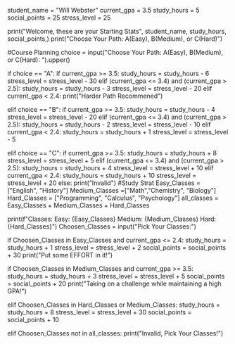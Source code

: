 student_name = "Will Webster"
current_gpa = 3.5
study_hours = 5
social_points = 25
stress_level = 25

print("Welcome, these are your Starting Stats", student_name, study_hours, social_points,)
print("Choose Your Path: A(Easy), B(Medium), or C(Hard)")


#Course Planning
choice = input("Choose Your Path: A(Easy), B(Medium), or C(Hard): ").upper()

if choice == "A":
    if current_gpa >= 3.5:
        study_hours = study_hours - 6
        stress_level = stress_level - 30
    elif (current_gpa <= 3.4) and (current_gpa > 2.5):
        study_hours = study_hours - 3
        stress_level = stress_level - 20
    elif current_gpa < 2.4:
        print("Harder Path Recommened")
       
elif choice == "B":
    if current_gpa >= 3.5:
        study_hours = study_hours - 4
        stress_level = stress_level - 20
    elif (current_gpa <= 3.4) and (current_gpa > 2.5):
        study_hours = study_hours - 2
        stress_level = stress_level - 10
    elif current_gpa < 2.4:
        study_hours = study_hours + 1
        stress_level = stress_level - 5
       
elif choice == "C":
    if current_gpa >= 3.5:
        study_hours = study_hours + 8
        stress_level = stress_level + 5
    elif (current_gpa <= 3.4) and (current_gpa > 2.5):
        study_hours = study_hours + 4
        stress_level = stress_level + 10
    elif current_gpa < 2.4:
        study_hours = study_hours + 10
        stress_level = stress_level + 20
else:
    print("Invalid")
#Study Strat
Easy_Classes = ["English", "History"]
Medium_Classes =["Math","Chemistry", "Biology"]
Hard_Classes = ["Programming", "Calculus", "Psychology"]
all_classes = Easy_Classes + Medium_Classes + Hard_Classes

print(f"Classes: Easy: {Easy_Classes} Medium: {Medium_Classes} Hard: {Hard_Classes}")
Choosen_Classes = input("Pick Your Classes:")

if Choosen_Classes in Easy_Classes and current_gpa <= 2.4:
    study_hours = study_hours + 1
    stress_level = stress_level + 2
    social_points = social_points + 30
    print("Put some EFFORT in it!")

if Choosen_Classes in Medium_Classes and current_gpa >= 3.5:
    study_hours = study_hours + 3
    stress_level = stress_level + 5
    social_points = social_points + 20
    print("Taking on a challenge while maintaining a high GPA!")

elif Choosen_Classes in Hard_Classes or Medium_Classes:
    study_hours = study_hours + 8
    stress_level = stress_level + 30
    social_points = social_points + 10

elif Choosen_Classes not in all_classes:
    print("Invalid, Pick Your Classes!")
